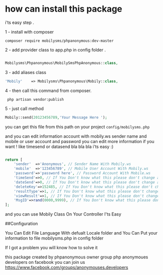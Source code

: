 # how can install this package

i'ts easy step .

1 - install with composer  

`composer require mobilysms/phpanonymous:dev-master`  

2 - add  provider class to app.php in config folder  . 

```php 

Mobilysms\Phpanonymous\MobilySmsPhpAnonymous::class, 

```
 
 3 - add aliases class 
 
```php 
'Mobily'    => Mobilysms\Phpanonymous\Mobily::class,
```

4 - then call this command from composer.

``` php artisan vendor:publish``` 

5 - just call method

```php 
Mobily::send(20123456789,'Your Message Here ');
```

you can get this file from this path on your project  `config/mobilysms.php`

and you can edit information account with mobily.ws sender name and mobile or user account and password 
you can edit more information if you want ! like timesend or datasend bla bla bla i'ts easy :) 

```php 

return [
	'sender'  =>'Anonymous', // Sender Name With Mobily.ws
	'mobile'  =>'123456789', // Mobile User Account With Mobily.ws
	'password'=>'password here', // Password Account With Mobile.ws
	'timeSend'=>0, // If You Don't know what this please don't change anything
	'dateSend'=>0, // If You Don't know what this please don't change anything
	'deleteKey'=>152485, // If You Don't know what this please don't change anything
	'resultType'=>1, // If You Don't know what this please don't change anything
	'viewResult'=>1, // If You Don't know what this please don't change anything
	'MsgID'=>rand(0000,9999), // If You Don't know what this please don't change anything
];

```

and you can use Mobily Class On Your Controller I'ts Easy

##Configuration


You Can Edit File Language With defualt  Locale folder 
and You Can Put your information to file mobilysms.php in config folder

If I got a problem you will know how to solve it

this package created by phpanonymous owner group php anonymoues developers on facebook 
you can join us https://www.facebook.com/groups/anonymouses.developers

